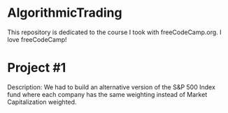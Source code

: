 # AlgorithmicTrading
This repository is dedicated to the course I took with freeCodeCamp.org. I love freeCodeCamp!

# Project #1
Description: We had to build an alternative version of the S&P 500 Index fund where each company has the same weighting instead of Market Capitalization weighted.
